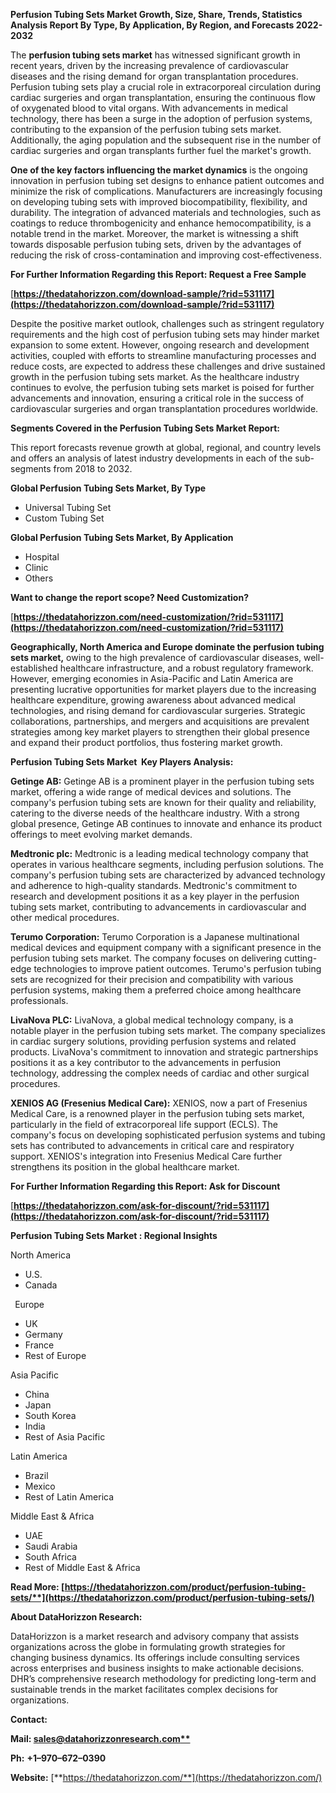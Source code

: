 ﻿**Perfusion Tubing Sets Market Growth, Size, Share, Trends, Statistics Analysis Report By Type, By Application, By Region, and Forecasts 2022-2032**


The **perfusion tubing sets market** has witnessed significant growth in recent years, driven by the increasing prevalence of cardiovascular diseases and the rising demand for organ transplantation procedures. Perfusion tubing sets play a crucial role in extracorporeal circulation during cardiac surgeries and organ transplantation, ensuring the continuous flow of oxygenated blood to vital organs. With advancements in medical technology, there has been a surge in the adoption of perfusion systems, contributing to the expansion of the perfusion tubing sets market. Additionally, the aging population and the subsequent rise in the number of cardiac surgeries and organ transplants further fuel the market's growth.

**One of the key factors influencing the market dynamics** is the ongoing innovation in perfusion tubing set designs to enhance patient outcomes and minimize the risk of complications. Manufacturers are increasingly focusing on developing tubing sets with improved biocompatibility, flexibility, and durability. The integration of advanced materials and technologies, such as coatings to reduce thrombogenicity and enhance hemocompatibility, is a notable trend in the market. Moreover, the market is witnessing a shift towards disposable perfusion tubing sets, driven by the advantages of reducing the risk of cross-contamination and improving cost-effectiveness.

**For Further Information Regarding this Report: Request a Free Sample**	

[**https://thedatahorizzon.com/download-sample/?rid=531117](https://thedatahorizzon.com/download-sample/?rid=531117)** 

Despite the positive market outlook, challenges such as stringent regulatory requirements and the high cost of perfusion tubing sets may hinder market expansion to some extent. However, ongoing research and development activities, coupled with efforts to streamline manufacturing processes and reduce costs, are expected to address these challenges and drive sustained growth in the perfusion tubing sets market. As the healthcare industry continues to evolve, the perfusion tubing sets market is poised for further advancements and innovation, ensuring a critical role in the success of cardiovascular surgeries and organ transplantation procedures worldwide. 

**Segments Covered in the Perfusion Tubing Sets Market Report:**

This report forecasts revenue growth at global, regional, and country levels and offers an analysis of latest industry developments in each of the sub-segments from 2018 to 2032.

**Global Perfusion Tubing Sets Market, By Type**

- Universal Tubing Set
- Custom Tubing Set

**Global Perfusion Tubing Sets Market, By Application**

- Hospital
- Clinic
- Others

**Want to change the report scope? Need Customization?**

[**https://thedatahorizzon.com/need-customization/?rid=531117](https://thedatahorizzon.com/need-customization/?rid=531117)** 

**Geographically, North America and Europe dominate the perfusion tubing sets market,** owing to the high prevalence of cardiovascular diseases, well-established healthcare infrastructure, and a robust regulatory framework. However, emerging economies in Asia-Pacific and Latin America are presenting lucrative opportunities for market players due to the increasing healthcare expenditure, growing awareness about advanced medical technologies, and rising demand for cardiovascular surgeries. Strategic collaborations, partnerships, and mergers and acquisitions are prevalent strategies among key market players to strengthen their global presence and expand their product portfolios, thus fostering market growth. 

**Perfusion Tubing Sets Market  Key Players Analysis:**

**Getinge AB:** Getinge AB is a prominent player in the perfusion tubing sets market, offering a wide range of medical devices and solutions. The company's perfusion tubing sets are known for their quality and reliability, catering to the diverse needs of the healthcare industry. With a strong global presence, Getinge AB continues to innovate and enhance its product offerings to meet evolving market demands.

**Medtronic plc:** Medtronic is a leading medical technology company that operates in various healthcare segments, including perfusion solutions. The company's perfusion tubing sets are characterized by advanced technology and adherence to high-quality standards. Medtronic's commitment to research and development positions it as a key player in the perfusion tubing sets market, contributing to advancements in cardiovascular and other medical procedures.

**Terumo Corporation:** Terumo Corporation is a Japanese multinational medical devices and equipment company with a significant presence in the perfusion tubing sets market. The company focuses on delivering cutting-edge technologies to improve patient outcomes. Terumo's perfusion tubing sets are recognized for their precision and compatibility with various perfusion systems, making them a preferred choice among healthcare professionals.

**LivaNova PLC:** LivaNova, a global medical technology company, is a notable player in the perfusion tubing sets market. The company specializes in cardiac surgery solutions, providing perfusion systems and related products. LivaNova's commitment to innovation and strategic partnerships positions it as a key contributor to the advancements in perfusion technology, addressing the complex needs of cardiac and other surgical procedures.

**XENIOS AG (Fresenius Medical Care):** XENIOS, now a part of Fresenius Medical Care, is a renowned player in the perfusion tubing sets market, particularly in the field of extracorporeal life support (ECLS). The company's focus on developing sophisticated perfusion systems and tubing sets has contributed to advancements in critical care and respiratory support. XENIOS's integration into Fresenius Medical Care further strengthens its position in the global healthcare market.

**For Further Information Regarding this Report: Ask for Discount**	

[**https://thedatahorizzon.com/ask-for-discount/?rid=531117](https://thedatahorizzon.com/ask-for-discount/?rid=531117)** 

**Perfusion Tubing Sets Market : Regional Insights**

North America

- U.S.
- Canada

` `Europe

- UK
- Germany
- France
- Rest of Europe

Asia Pacific

- China
- Japan
- South Korea
- India
- Rest of Asia Pacific

Latin America

- Brazil
- Mexico
- Rest of Latin America

Middle East & Africa

- UAE
- Saudi Arabia
- South Africa
- Rest of Middle East & Africa

**Read More: [https://thedatahorizzon.com/product/perfusion-tubing-sets/**](https://thedatahorizzon.com/product/perfusion-tubing-sets/)** 

**About DataHorizzon Research:**

DataHorizzon is a market research and advisory company that assists organizations across the globe in formulating growth strategies for changing business dynamics. Its offerings include consulting services across enterprises and business insights to make actionable decisions. DHR’s comprehensive research methodology for predicting long-term and sustainable trends in the market facilitates complex decisions for organizations.

**Contact:**

**Mail: [sales@datahorizzonresearch.com**](mailto:sales@datahorizzonresearch.com)**

**Ph:** **+1–970–672–0390**

**Website:** [**https://thedatahorizzon.com/**](https://thedatahorizzon.com/)

